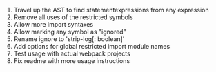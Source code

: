 1. Travel up the AST to find statementexpressions from any expression
2. Remove all uses of the restricted symbols
3. Allow more import syntaxes
4. Allow marking any symbol as "ignored"
5. Rename ignore to 'strip-log[: boolean]'
6. Add options for global restricted import module names
7. Test usage with actual webpack projects
8. Fix readme with more usage instructions
